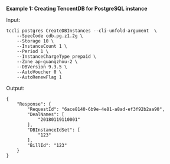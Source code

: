 **Example 1: Creating TencentDB for PostgreSQL instance**



Input: 

```
tccli postgres CreateDBInstances --cli-unfold-argument  \
    --SpecCode cdb.pg.z1.2g \
    --Storage 10 \
    --InstanceCount 1 \
    --Period 1 \
    --InstanceChargeType prepaid \
    --Zone ap-guangzhou-2 \
    --DBVersion 9.3.5 \
    --AutoVoucher 0 \
    --AutoRenewFlag 1
```

Output: 
```
{
    "Response": {
        "RequestId": "6ace8140-6b9e-4e81-a8ad-ef3f92b2aa90",
        "DealNames": [
            "20180119110001"
        ],
        "DBInstanceIdSet": [
            "123"
        ],
        "BillId": "123"
    }
}
```

